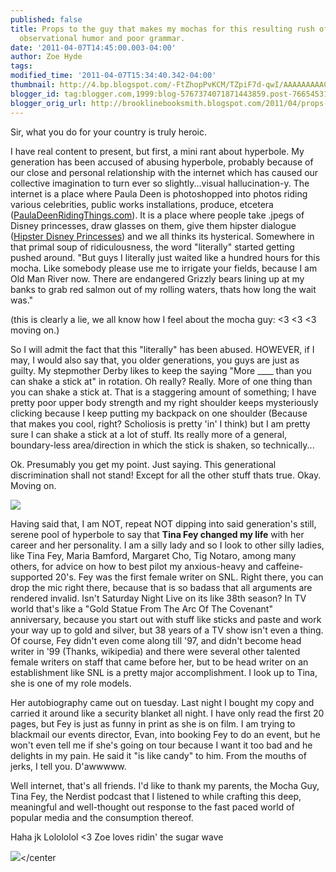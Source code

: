 ```yaml
---
published: false
title: Props to the guy that makes my mochas for this resulting rush of mildly entertaining
  observational humor and poor grammar.
date: '2011-04-07T14:45:00.003-04:00'
author: Zoe Hyde
tags:
modified_time: '2011-04-07T15:34:40.342-04:00'
thumbnail: http://4.bp.blogspot.com/-FtZhopPvKCM/TZpiF7d-qwI/AAAAAAAAACE/_CLIfIO4loc/s72-c/TinaFeyBossyPants.jpg
blogger_id: tag:blogger.com,1999:blog-5767374071871443859.post-7665453122730358346
blogger_orig_url: http://brooklinebooksmith.blogspot.com/2011/04/props-to-guy-that-makes-my-mochas-for.html
---
```

Sir, what you do for your country is truly heroic.

I have real content to present, but first, a mini rant about hyperbole. My generation has been accused of abusing hyperbole, probably because of our close and personal relationship with the internet which has caused our collective imagination to turn ever so slightly...visual hallucination-y. The internet is a place where Paula Deen is photoshopped into photos riding various celebrities, public works installations, produce, etcetera ([PaulaDeenRidingThings.com](http://pauladeenridingthings.com/)). It is a place where people take .jpegs of Disney princesses, draw glasses on them, give them hipster dialogue ([Hipster Disney Princesses](http://www.buzzfeed.com/ashleybaccam/a-collection-of-the-best-hipster-disney-memes)) and we all thinks its hysterical. Somewhere in that primal soup of ridiculousness, the word "literally" started getting pushed around. "But guys I literally just waited like a hundred hours for this mocha. Like somebody please use me to irrigate your fields, because I am Old Man River now. There are endangered Grizzly bears lining up at my banks to grab red salmon out of my rolling waters, thats how long the wait was."

(this is clearly a lie, we all know how I feel about the mocha guy: <3 <3 <3 moving on.)

So I will admit the fact that this "literally" has been abused. HOWEVER, if I may, I would also say that, you older generations, you guys are just as guilty. My stepmother Derby likes to keep the saying "More ____ than you can shake a stick at" in rotation. Oh really? Really. More of one thing than you can shake a stick at. That is a staggering amount of something; I have pretty poor upper body strength and my right shoulder keeps mysteriously clicking because I keep putting my backpack on one shoulder (Because that makes you cool, right? Scholiosis is pretty 'in' I think) but I am pretty sure I can shake a stick at a lot of stuff. Its really more of a general, boundary-less area/direction in which the stick is shaken, so technically...

Ok. Presumably you get my point. Just saying. This generational discrimination shall not stand! Except for all the other stuff thats true. Okay. Moving on.

![](http://4.bp.blogspot.com/-FtZhopPvKCM/TZpiF7d-qwI/AAAAAAAAACE/_CLIfIO4loc/s1600/TinaFeyBossyPants.jpg)

Having said that, I am NOT, repeat NOT dipping into said generation's still, serene pool of hyperbole to say that **Tina Fey changed my life** with her career and her personality. I am a silly lady and so I look to other silly ladies, like Tina Fey, Maria Bamford, Margaret Cho, Tig Notaro, among many others, for advice on how to best pilot my anxious-heavy and caffeine-supported 20's. Fey was the first female writer on SNL. Right there, you can drop the mic right there, because that is so badass that all arguments are rendered invalid. Isn't Saturday Night Live on its like 38th season? In TV world that's like a "Gold Statue From The Arc Of The Covenant" anniversary, because you start out with stuff like sticks and paste and work your way up to gold and silver, but 38 years of a TV show isn't even a thing. Of course, Fey didn't even come along till '97, and didn't become head writer in '99 (Thanks, wikipedia) and there were several other talented female writers on staff that came before her, but to be head writer on an establishment like SNL is a pretty major accomplishment. I look up to Tina, she is one of my role models.

Her autobiography came out on tuesday. Last night I bought my copy and carried it around like a security blanket all night. I have only read the first 20 pages, but Fey is just as funny in print as she is on film. I am trying to blackmail our events director, Evan, into booking Fey to do an event, but he won't even tell me if she's going on tour because I want it too bad and he delights in my pain. He said it "is like candy" to him. From the mouths of jerks, I tell you. D'awwwww.

Well internet, that's all friends. I'd like to thank my parents, the Mocha Guy, Tina Fey, the Nerdist podcast that I listened to while crafting this deep, meaningful and well-thought out response to the fast paced world of popular media and the consumption thereof.

Haha jk Lolololol <3 Zoe loves ridin' the sugar wave

![](http://25.media.tumblr.com/tumblr_lj9mnt01MY1qanb21o1_500.jpg)</center